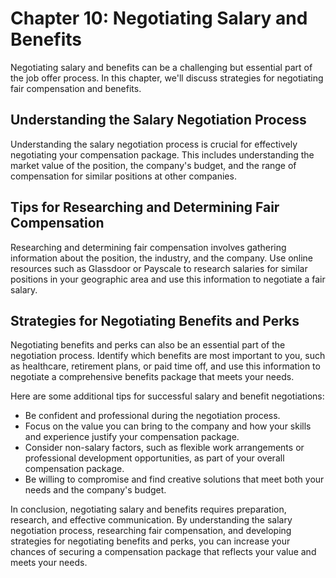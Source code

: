 Chapter 10: Negotiating Salary and Benefits
===========================================

Negotiating salary and benefits can be a challenging but essential part of the job offer process. In this chapter, we'll discuss strategies for negotiating fair compensation and benefits.

Understanding the Salary Negotiation Process
--------------------------------------------

Understanding the salary negotiation process is crucial for effectively negotiating your compensation package. This includes understanding the market value of the position, the company's budget, and the range of compensation for similar positions at other companies.

Tips for Researching and Determining Fair Compensation
------------------------------------------------------

Researching and determining fair compensation involves gathering information about the position, the industry, and the company. Use online resources such as Glassdoor or Payscale to research salaries for similar positions in your geographic area and use this information to negotiate a fair salary.

Strategies for Negotiating Benefits and Perks
---------------------------------------------

Negotiating benefits and perks can also be an essential part of the negotiation process. Identify which benefits are most important to you, such as healthcare, retirement plans, or paid time off, and use this information to negotiate a comprehensive benefits package that meets your needs.

Here are some additional tips for successful salary and benefit negotiations:

* Be confident and professional during the negotiation process.
* Focus on the value you can bring to the company and how your skills and experience justify your compensation package.
* Consider non-salary factors, such as flexible work arrangements or professional development opportunities, as part of your overall compensation package.
* Be willing to compromise and find creative solutions that meet both your needs and the company's budget.

In conclusion, negotiating salary and benefits requires preparation, research, and effective communication. By understanding the salary negotiation process, researching fair compensation, and developing strategies for negotiating benefits and perks, you can increase your chances of securing a compensation package that reflects your value and meets your needs.
